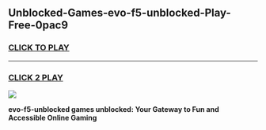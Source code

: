 
## Unblocked-Games-evo-f5-unblocked-Play-Free-0pac9
<h3>
<a href="https://premium76.site?title=evo-f5-unblocked&ref=10A">CLICK TO PLAY</a></h3>
<hr>

<h3>
<a href="https://premium76.site?title=evo-f5-unblocked&ref=10A">CLICK 2 PLAY</a>
  
</h3>

<a href="https://premium76.site?title=evo-f5-unblocked&ref=10A"><img src="https://clearcache.store/games.png"></a>


**evo-f5-unblocked games unblocked: Your Gateway to Fun and Accessible Online Gaming**

